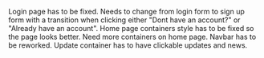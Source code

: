Login page has to be fixed. Needs to change from login form to sign up form with a transition when clicking either "Dont have an account?" or "Already have an account".
Home page containers style has to be fixed so the page looks better.
Need more containers on home page.
Navbar has to be reworked.
Update container has to have clickable updates and news.
